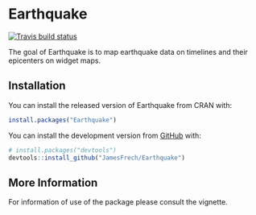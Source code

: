 
<!-- README.md is generated from README.Rmd. Please edit that file -->

# Earthquake

<!-- badges: start -->

[![Travis build
status](https://travis-ci.com/JamesFrech/Earthquake.svg?branch=master)](https://travis-ci.com/JamesFrech/Earthquake)
<!-- badges: end -->

The goal of Earthquake is to map earthquake data on timelines and their
epicenters on widget maps.

## Installation

You can install the released version of Earthquake from CRAN with:

``` r
install.packages("Earthquake")
```

You can install the development version from
[GitHub](https://github.com/) with:

``` r
# install.packages("devtools")
devtools::install_github("JamesFrech/Earthquake")
```

## More Information

For information of use of the package please consult the vignette.
